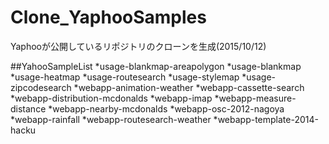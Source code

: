 ﻿# Clone_YaphooSamples
Yaphooが公開しているリポジトリのクローンを生成(2015/10/12)

##YahooSampleList
 *usage-blankmap-areapolygon
 *usage-blankmap
 *usage-heatmap
 *usage-routesearch
 *usage-stylemap
 *usage-zipcodesearch
 *webapp-animation-weather
 *webapp-cassette-search
 *webapp-distribution-mcdonalds
 *webapp-imap
 *webapp-measure-distance
 *webapp-nearby-mcdonalds
 *webapp-osc-2012-nagoya
 *webapp-rainfall
 *webapp-routesearch-weather
 *webapp-template-2014-hacku
